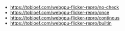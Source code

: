 * https://tobloef.com/webgpu-flicker-repro/no-check
* https://tobloef.com/webgpu-flicker-repro/once
* https://tobloef.com/webgpu-flicker-repro/continous
* https://tobloef.com/webgpu-flicker-repro/builtin

